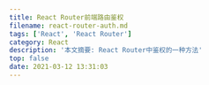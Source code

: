 ```yaml
---
title: React Router前端路由鉴权
filename: react-router-auth.md
tags: ['React', 'React Router']
category: React
description: '本文摘要: React Router中鉴权的一种方法'
top: false
date: 2021-03-12 13:31:03
---
```

